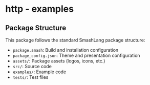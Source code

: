 # http - examples
## Package Structure

This package follows the standard SmashLang package structure:

- `package.smash`: Build and installation configuration
- `package_config.json`: Theme and presentation configuration
- `assets/`: Package assets (logos, icons, etc.)
- `src/`: Source code
- `examples/`: Example code
- `tests/`: Test files

